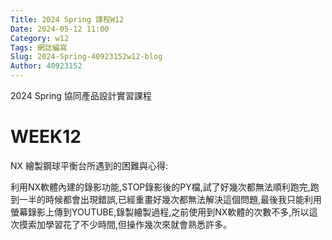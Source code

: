 ```yaml
---
Title: 2024 Spring 課程W12
Date: 2024-05-12 11:00
Category: w12
Tags: 網誌編寫
Slug: 2024-Spring-40923152w12-blog
Author: 40923152
---
```



2024 Spring 協同產品設計實習課程

<!-- PELICAN_END_SUMMARY -->

# WEEK12
NX 繪製鋼球平衡台所遇到的困難與心得:

利用NX軟體內建的錄影功能,STOP錄影後的PY檔,試了好幾次都無法順利跑完,跑到一半的時候都會出現錯誤,已經重畫好幾次都無法解決這個問題,最後我只能利用螢幕錄影上傳到YOUTUBE,錄製繪製過程,之前使用到NX軟體的次數不多,所以這次摸索加學習花了不少時間,但操作幾次來就會熟悉許多。